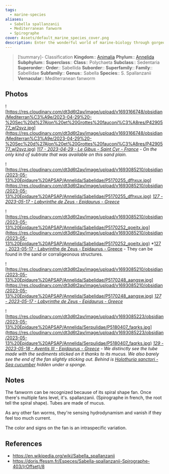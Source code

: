```yaml
---
tags:
  - marine-species
aliases:
  - Sabella spallanzanii
  - Mediterranean fanworm
  - Spirographe
cover: Assets/default_marine_species_cover.png
description: Enter the wonderful world of marine-biology through gorgeous underwater pictures of marine animals. Sabellida are tube-worms with a beautiful fan, made of different colors.
---
```

> [!summary]- Classification
**Kingdom**:: [Animalia](Animalia.md)
**Phylum**:: [Annelida](Annelida.md)
**Subphylum**::
**Superclass**::
**Class**:: Polychaeta
**Subclass**:: Sedentaria
**Superorder**::
**Order**:: Sabellida
**Suborder**::
**Superfamily**::
**Family**:: Sabellidae
**Subfamily**::
**Genus**:: Sabella 
**Species**:: S. Spallanzanii
**Vernacular**:: Mediterranean fanworm

## Photos
![https://res.cloudinary.com/dt3d6t2ay/image/upload/v1693166748/obsidian/Mediterran%C3%A9e/2023-04-29%20-%20Sec%20d%27Alon%20et%20Grottes%20fauconi%C3%A8res/P4290577_wl2svz.jpg](https://res.cloudinary.com/dt3d6t2ay/image/upload/v1693166748/obsidian/Mediterran%C3%A9e/2023-04-29%20-%20Sec%20d%27Alon%20et%20Grottes%20fauconi%C3%A8res/P4290577_wl2svz.jpg)
*[117 - 2023-04-29 - Le Gibus - Saint Cyr - France](117%20-%202023-04-29%20-%20Le%20Gibus%20-%20Saint%20Cyr%20-%20France.md) - On the only kind of subtrate that was available on this sand plain.*

![https://res.cloudinary.com/dt3d6t2ay/image/upload/v1693085210/obsidian/2023-05-13%20Epidaure%20APSAP/Annelida/Sabelidae/P5170255_dfhxux.jpg](https://res.cloudinary.com/dt3d6t2ay/image/upload/v1693085210/obsidian/2023-05-13%20Epidaure%20APSAP/Annelida/Sabelidae/P5170255_dfhxux.jpg)
*[127 - 2023-05-17 - Labyrinthe de Zeus - Epidaurus - Greece](127%20-%202023-05-17%20-%20Labyrinthe%20de%20Zeus%20-%20Epidaurus%20-%20Greece.md)*

![https://res.cloudinary.com/dt3d6t2ay/image/upload/v1693085210/obsidian/2023-05-13%20Epidaure%20APSAP/Annelida/Sabelidae/P5170252_qoeitx.jpg](https://res.cloudinary.com/dt3d6t2ay/image/upload/v1693085210/obsidian/2023-05-13%20Epidaure%20APSAP/Annelida/Sabelidae/P5170252_qoeitx.jpg)
*[127 - 2023-05-17 - Labyrinthe de Zeus - Epidaurus - Greece](127%20-%202023-05-17%20-%20Labyrinthe%20de%20Zeus%20-%20Epidaurus%20-%20Greece.md) - They can be found in the sand or corraligeonous structures.

![https://res.cloudinary.com/dt3d6t2ay/image/upload/v1693085210/obsidian/2023-05-13%20Epidaure%20APSAP/Annelida/Sabelidae/P5170248_aangsw.jpg](https://res.cloudinary.com/dt3d6t2ay/image/upload/v1693085210/obsidian/2023-05-13%20Epidaure%20APSAP/Annelida/Sabelidae/P5170248_aangsw.jpg)
*[127 - 2023-05-17 - Labyrinthe de Zeus - Epidaurus - Greece](127%20-%202023-05-17%20-%20Labyrinthe%20de%20Zeus%20-%20Epidaurus%20-%20Greece.md)*

![https://res.cloudinary.com/dt3d6t2ay/image/upload/v1693085223/obsidian/2023-05-13%20Epidaure%20APSAP/Annelida/Serpulidae/P5180407_faqrks.jpg](https://res.cloudinary.com/dt3d6t2ay/image/upload/v1693085223/obsidian/2023-05-13%20Epidaure%20APSAP/Annelida/Serpulidae/P5180407_faqrks.jpg)
*[129 - 2023-05-18 - Aventis III - Epidaurus - Greece](129%20-%202023-05-18%20-%20Aventis%20III%20-%20Epidaurus%20-%20Greece.md) - We distinctly see the tube made with the sediments sticked on it thanks to its mucus. We also barely see the end of the fan slightly sticking out. Behind is [Holothuria sanctori - Sea cucumber](Holothuria%20sanctori%20-%20Sea%20cucumber.md) hidden under a sponge.*

## Notes
The fanworm can be recognized because of its spiral shape fan. Once there's multiple fans level, it's. spallanzanii. (Spirographe in french, the root tell the spiral shape). Tubes are made of mucus.

As any other fan worms, they're sensing hydrodynamism and vanish if they feel too much current. 

The color and signs on the fan is an intraspecific variation.  
## References
- https://en.wikipedia.org/wiki/Sabella_spallanzanii
- https://doris.ffessm.fr/Especes/Sabella-spallanzanii-Spirographe-403/(rOffset)/8